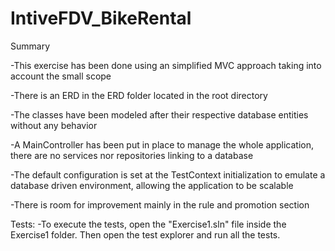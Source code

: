 # IntiveFDV_BikeRental

Summary

-This exercise has been done using an simplified MVC approach taking into account the small scope

-There is an ERD in the ERD folder located in the root directory

-The classes have been modeled after their respective database entities without any behavior

-A MainController has been put in place to manage the whole application, there are no services nor repositories linking to a database

-The default configuration is set at the TestContext initialization to emulate a database driven environment, allowing the application to be scalable

-There is room for improvement mainly in the rule and promotion section

Tests:
-To execute the tests, open the "Exercise1.sln" file inside the Exercise1 folder. Then open the test explorer and run all the tests.
